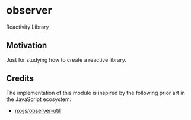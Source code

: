 # observer
Reactivity Library

## Motivation

Just for studying how to create a reactive library.


## Credits

The implementation of this module is inspired by the following prior art in the JavaScript ecosystem:

- [nx-js/observer-util](https://github.com/nx-js/observer-util)
